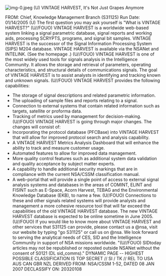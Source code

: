 ![img-0.jpeg](img-0.jpeg)
(U) VINTAGE HARVEST, It's Not Just Grapes Anymore

FROM:
Chief, Knowledge Management Branch (S31125)
Run Date: 01/14/2005
(U) The first question you may ask yourself is "What is VINTAGE HARVEST?"
(U//FOUO) VINTAGE HARVEST is a worldwide web-based system linking a signal parametric database, signal reports and working aids, processing SCRYPTS, programs, and signal bit samples. VINTAGE HARVEST is the successor of the Signal Information Processing System (SIPS) M204 database. VINTAGE HARVEST is available via the NSANet and INTELINK. (See the homepage .)
(U//FOUO) VINTAGE HARVEST is one of the most widely used tools for signals analysis in the Intelligence Community. It allows the storage and retrieval of parameters, operating characteristics, and structural details of communications signals. The goal of VINTAGE HARVEST is to assist analysts in identifying and tracking known and unknown signals.
(U//FOUO) VINTAGE HARVEST provides the following capabilities:

- The storage of signal descriptions and related parametric information.
- The uploading of sample files and reports relating to a signal.
- Connection to external systems that contain related information such as targets, satellite or proforma data.
- Tracking of metrics used by management for decision-making.
(U//FOUO) VINTAGE HARVEST is going through major changes. The changes will consist of:
- Incorporating the protocol database (PFCBase) into VINTAGE HARVEST that will allow for improved protocol search and analysis capability.
- A VINTAGE HARVEST Metrics Analysis Dashboard that will enhance the ability to track and measure customer usage.
- Automated features to allow for improved data management.
- More quality control features such as additional system data validation and quality acceptance by subject matter experts.
- A capability to handle additional security markings that are in compliance with the current NSA/CSSM classification manual.
- A web-portal that will provide a single point of access to external signal analysis systems and databases in the areas of COMINT, ELINT and FISINT such as E-Space, Acorn Harvest, TEBAG and the Environmental Knowledge Database (EKB), to name a few.
(U//FOUO) Connections to these and other signals related systems will provide analysts and management a more cohesive resource tool that will far exceed the capabilities of the old VINTAGE HARVEST database. The new VINTAGE HARVEST database is expected to be online sometime in June 2005.
(U//FOUO) If you would like to know more about VINTAGE HARVEST and other services that S31125 can provide, please contact us a @nsa, visit our website by typing "go S31125" or call us on @nsa. We look forward to serving the analytical needs of CES, SID and the Intelligence Community in support of NSA missions worldwide.
"(U//FOUO) SIDtoday articles may not be republished or reposted outside NSANet without the consent of S0121 (DL sid_comms)."
DYNAMIC PAGE -- HIGHEST POSSIBLE CLASSIFICATION IS TOP SECRET // SI / TK // REL TO USA AUS CAN GBR NZL
DERIVED FROM: NSA/CSSM 1-52, DATED 08 JAN 2007 DECLASSIFY ON: 20320108
